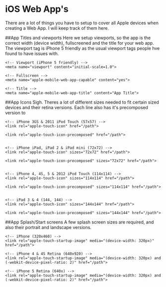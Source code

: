 # iOS Web App's

There are a lot of things you have to setup to cover all Apple devices when creating a Web App. I will keep track of them here.

##App Titles and viewports
Here we setup viewports, so the app is the correct width (device width), fullscreened and the title for your web app. The viewport tag is iPhone 5 friendly as the usual viewport tags people hve found to have issues with.

    <!-- Viewport (iPhone 5 friendly) -->
    <meta name="viewport" content="initial-scale=1.0">
    
    <!-- Fullscreen -->
    <meta name="apple-mobile-web-app-capable" content="yes">
    
    <!-- Title -->
    <meta name="apple-mobile-web-app-title" content="App Title">

##App Icons
Sigh. Theres a lot of different sizes needed to fit certain sized devices and their retina versions. Each line also has it's precomposed version to 

    <!-- iPhone 3GS & 2011 iPod Touch (57x57) -->
    <link rel="apple-touch-icon" href="/path">
    
    <link rel="apple-touch-icon-precomposed" href="/path">
    
    
    <!-- iPhone iPad, iPad 2 & iPad mini (72x72) -->
    <link rel="apple-touch-icon" sizes="72x72" href="/path">
    
    <link rel="apple-touch-icon-precomposed" sizes="72x72" href="/path">
    
    
    <!-- iPhone 4, 4S, 5 & 2012 iPod Touch (114x114) -->
    <link rel="apple-touch-icon" sizes="114x114" href="/path">
    
    <link rel="apple-touch-icon-precomposed" sizes="114x114" href="/path">
    
    
    <!-- iPad 3 & 4 (144, 144) -->
    <link rel="apple-touch-icon" sizes="144x144" href="/path">
    
    <link rel="apple-touch-icon-precomposed" sizes="144x144" href="/path">


##App Splash/Start screens
A few splash screen sizes are required, and also their portrait and landscape versions.

    <!-- iPhone (320x460) -->
    <link rel="apple-touch-startup-image" media="(device-width: 320px)" href="/path">
    
    <!-- iPhone 4 & 4S Retina (640x920) -->
    <link rel="apple-touch-startup-image" media="(device-width: 320px) and (-webkit-device-pixel-ratio: 2)" href="/path">
    
    <!-- iPhone 5 Retina (640x) -->
    <link rel="apple-touch-startup-image" media="(device-width: 320px) and (-webkit-device-pixel-ratio: 2)" href="/path">
    

<!-- iPad landscape -->
<link rel="apple-touch-startup-image" sizes="1024x748" href="/assets/phone-icons/startup-1024x748.png" media="screen and (min-device-width : 481px) and (max-device-width : 1024px) and (orientation : landscape)">
<!-- iPad Portrait -->
<link rel="apple-touch-startup-image" sizes="768x1004" href="/assets/phone-icons/startup-768x1004.png" media="screen and (min-device-width : 481px) and (max-device-width : 1024px) and (orientation : portrait)">
<!-- iPad Retina landscape -->
<link rel="apple-touch-startup-image" sizes="2048x1496" href="/assets/phone-icons/startup-2048x1496.png" media="screen and (min-device-width : 481px) and (max-device-width : 1024px) and (orientation : landscape) and (-webkit-min-device-pixel-ratio: 2)">
<!-- iPad Retina Portrait -->
<link rel="apple-touch-startup-image" sizes="1536x2008" href="/assets/phone-icons/startup-1536x2008.png" media="screen and (min-device-width : 481px) and (max-device-width : 1024px) and (orientation : portrait) and (-webkit-min-device-pixel-ratio: 2)">